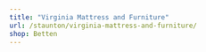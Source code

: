 ```yaml
---
title: "Virginia Mattress and Furniture"
url: /staunton/virginia-mattress-and-furniture/
shop: Betten
---
```

